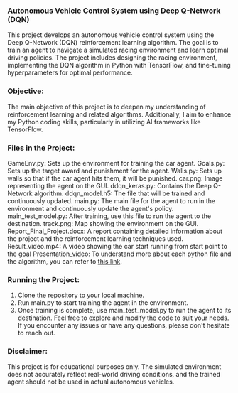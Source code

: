 ### Autonomous Vehicle Control System using Deep Q-Network (DQN)
This project develops an autonomous vehicle control system using the Deep Q-Network (DQN) reinforcement learning algorithm. The goal is to train an agent to navigate a simulated racing environment and learn optimal driving policies. The project includes designing the racing environment, implementing the DQN algorithm in Python with TensorFlow, and fine-tuning hyperparameters for optimal performance.

### Objective:
The main objective of this project is to deepen my understanding of reinforcement learning and related algorithms. Additionally, I aim to enhance my Python coding skills, particularly in utilizing AI frameworks like TensorFlow.

### Files in the Project:
GameEnv.py: Sets up the environment for training the car agent.
Goals.py: Sets up the target award and punishment for the agent.
Walls.py: Sets up walls so that if the car agent hits them, it will be punished.
car.png: Image representing the agent on the GUI.
ddqn_keras.py: Contains the Deep Q-Network algorithm.
ddqn_model.h5: The file that will be trained and continuously updated.
main.py: The main file for the agent to run in the environment and continuously update the agent's policy.
main_test_model.py: After training, use this file to run the agent to the destination.
track.png: Map showing the environment on the GUI.
Report_Final_Project.docx: A report containing detailed information about the project and the reinforcement learning techniques used.
Result_video.mp4: A video showing the car start running from start point to the goal
Presentation_video: To understand more about each python file and the algorithm, you can refer to [this link](https://drive.google.com/file/d/17t64M17o_eQhOkqmQSfBPaVcUANLUy_3/view?usp=sharing).

### Running the Project:
1. Clone the repository to your local machine.
2. Run main.py to start training the agent in the environment.
3. Once training is complete, use main_test_model.py to run the agent to its destination.
Feel free to explore and modify the code to suit your needs. If you encounter any issues or have any questions, please don't hesitate to reach out.

### Disclaimer: 
This project is for educational purposes only. The simulated environment does not accurately reflect real-world driving conditions, and the trained agent should not be used in actual autonomous vehicles.